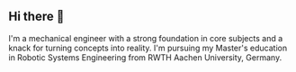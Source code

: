 ## Hi there 👋
I'm a mechanical engineer with a strong foundation in core subjects and a knack for turning concepts into reality. I'm pursuing my Master's education in Robotic Systems Engineering from RWTH Aachen University, Germany.

<!--
**Karthik-Mohan10/Karthik-Mohan10** is a ✨ _special_ ✨ repository because its `README.md` (this file) appears on your GitHub profile.

Here are some ideas to get you started:

- 🔭 I’m currently working on ...
- 🌱 I’m currently learning ...
- 👯 I’m looking to collaborate on ...
- 🤔 I’m looking for help with ...
- 💬 Ask me about ...
- 📫 How to reach me: ...
- 😄 Pronouns: ...
- ⚡ Fun fact: ...
-->
